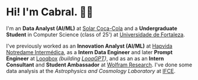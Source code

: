 # Hi! I'm **Cabral**. 👋🏻

I'm an **Data Analyst (AI/ML)** at [Solar Coca-Cola](https://www.solarbr.com.br/) and a **Undergraduate Student** in Computer Science (class of 25') at [Universidade de Fortaleza](https://unifor.br/web/graduacao/ciencia-da-computacao).

I've previously worked as an **Innovation Analyst (AI/ML)** at [Hapvida Notredame Intermédica](https://www.hapvidandi.com.br), as a **Intern Data Engineer** and later **Prompt Engineer** at [Looqbox](https://www.looqbox.com/en) _(building [LooqGPT](https://looqbox.com/produto-looqgpt/))_, and as an as an **Intern Consultant** and **Student Ambassador** at [Wolfram Research](https://wolfram.com). I've done some data analysis at the *Astrophysics and Cosmology Laboratory* at [IFCE](https://ifce.edu.br).
